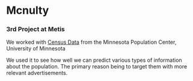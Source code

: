 # Mcnulty

### 3rd Project at Metis

We worked with [Census Data](https://cps.ipums.org/cps/) from the Minnesota Population Center, University of Minnesota

We used it to see how well we can predict various types of information about the population. 
The primary reason being to target them with more relevant advertisements. 
